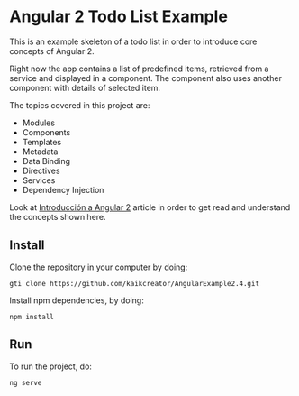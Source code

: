 # Angular 2 Todo List Example

This is an example skeleton of a todo list in order to introduce core concepts of Angular 2.

Right now the app contains a list of predefined items, retrieved from a service and displayed in a component. The component also uses another component with details of selected item.

The topics covered in this project are:

* Modules
* Components
* Templates
* Metadata
* Data Binding
* Directives
* Services
* Dependency Injection

Look at [Introducción a Angular 2](https://blog.enriqueoriol.com/2017/03/introduccion-angular-modulo-y-componente.html) article in order to get read and understand the concepts shown here.

## Install

Clone the repository in your computer by doing:

```
gti clone https://github.com/kaikcreator/AngularExample2.4.git
```

Install npm dependencies, by doing:

```
npm install
```

## Run

To run the project, do:

```
ng serve
```